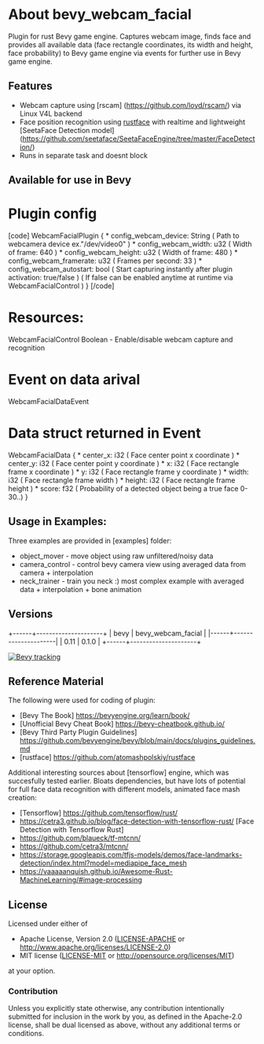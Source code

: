 # About bevy_webcam_facial

Plugin for rust Bevy game engine. Captures webcam image, finds face and provides all available data (face rectangle coordinates, its width and height, face probability) to Bevy game engine via events for further use in Bevy game engine.

## Features

* Webcam capture using [rscam] (https://github.com/loyd/rscam/) via Linux V4L backend
* Face position recognition using [rustface](https://github.com/atomashpolskiy/) with realtime and lightweight [SeetaFace Detection model] (https://github.com/seetaface/SeetaFaceEngine/tree/master/FaceDetection/)
* Runs in separate task and doesnt block

## Available for use in Bevy

# Plugin config
[code]
WebcamFacialPlugin {
    * config_webcam_device: String      ( Path to webcamera device ex."/dev/video0" )
    * config_webcam_width: u32          ( Width of frame: 640 )
    * config_webcam_height: u32         ( Width of frame: 480 )
    * config_webcam_framerate: u32      ( Frames per second: 33 )
    * config_webcam_autostart: bool     ( Start capturing instantly after plugin activation: true/false ) ( If false can be enabled anytime at runtime via <Res>WebcamFacialControl )
  }
[/code]

# Resources:

<Res>WebcamFacialControl Boolean - Enable/disable webcam capture and recognition

# Event on data arival

WebcamFacialDataEvent

# Data struct returned in Event

WebcamFacialData {
    * center_x: i32                     ( Face center point x coordinate )
    * center_y: i32                     ( Face center point y coordinate )
    * x: i32                            ( Face rectangle frame x coordinate )
    * y: i32                            ( Face rectangle frame y coordinate )
    * width: i32                        ( Face rectangle frame width )
    * height: i32                       ( Face rectangle frame height )
    * score: f32                        ( Probability of a detected object being a true face 0-30..)
  }

## Usage in Examples:

Three examples are provided in [examples] folder:

* object_mover - move object using raw unfiltered/noisy data
* camera_control - control bevy camera view using averaged data from camera + interpolation
* neck_trainer - train you neck :) most complex example with averaged data + interpolation + bone animation

## Versions

+------+---------------------+
| bevy | bevy_webcam_facial  |
|------+---------------------|
| 0.11 | 0.1.0               |
+------+---------------------+

[![Bevy tracking](https://img.shields.io/badge/Bevy%20tracking-released%20version-lightblue)](https://github.com/bevyengine/bevy/blob/main/docs/plugins_guidelines.md#main-branch-tracking)

## Reference Material

The following were used for coding of plugin:

* [Bevy The Book] https://bevyengine.org/learn/book/
* [Unofficial Bevy Cheat Book] https://bevy-cheatbook.github.io/
* [Bevy Third Party Plugin Guidelines] https://github.com/bevyengine/bevy/blob/main/docs/plugins_guidelines.md
* [rustface] https://github.com/atomashpolskiy/rustface

Additional interesting sources about [tensorflow] engine, which was succesfully tested earlier. Bloats dependencies, but have lots of potential for full face data recognition with different models, animated face mash creation:

* [Tensorflow] https://github.com/tensorflow/rust/
* https://cetra3.github.io/blog/face-detection-with-tensorflow-rust/ [Face Detection with Tensorflow Rust]
* https://github.com/blaueck/tf-mtcnn/
* https://github.com/cetra3/mtcnn/
* https://storage.googleapis.com/tfjs-models/demos/face-landmarks-detection/index.html?model=mediapipe_face_mesh
* https://vaaaaanquish.github.io/Awesome-Rust-MachineLearning/#image-processing

## License

Licensed under either of

 * Apache License, Version 2.0 ([LICENSE-APACHE](LICENSE-APACHE) or http://www.apache.org/licenses/LICENSE-2.0)
 * MIT license ([LICENSE-MIT](LICENSE-MIT) or http://opensource.org/licenses/MIT)

at your option.

### Contribution

Unless you explicitly state otherwise, any contribution intentionally submitted
for inclusion in the work by you, as defined in the Apache-2.0 license, shall be dual licensed as above, without any
additional terms or conditions.
